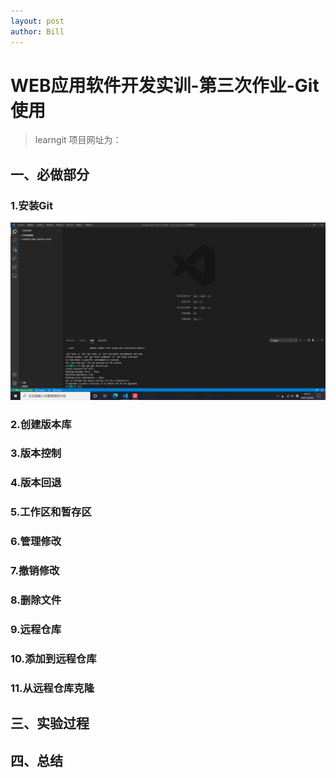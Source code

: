 ```yaml
---
layout: post
author: Bill
---
```

# WEB应用软件开发实训-第三次作业-Git使用
> learngit 项目网址为：

## 一、必做部分

### 1.安装Git
![安装git](安装git.png)
### 2.创建版本库

### 3.版本控制

### 4.版本回退

### 5.工作区和暂存区

### 6.管理修改

### 7.撤销修改

### 8.删除文件

### 9.远程仓库

### 10.添加到远程仓库

### 11.从远程仓库克隆

## 三、实验过程

## 四、总结
